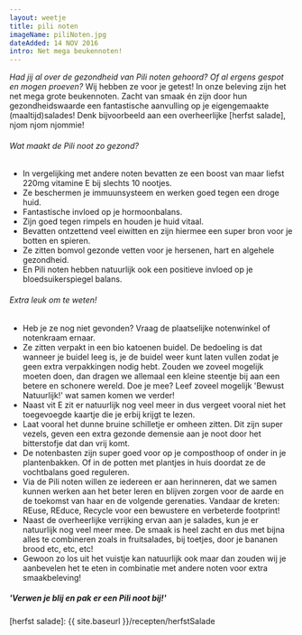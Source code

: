 ```yaml
---
layout: weetje
title: pili noten
imageName: piliNoten.jpg
dateAdded: 14 NOV 2016
intro: Net mega beukennoten!
---
```


*Had jij al over de gezondheid van Pili noten gehoord? Of al ergens gespot en mogen proeven?*
Wij hebben ze voor je getest! In onze beleving zijn het net mega grote beukennoten. Zacht van smaak én zijn door hun gezondheidswaarde een fantastische aanvulling op je eigengemaakte (maaltijd)salades! Denk bijvoorbeeld aan een overheerlijke [herfst salade], njom njom njommie!

###### Wat maakt de Pili noot zo gezond?

* In vergelijking met andere noten bevatten ze een boost van maar liefst 220mg vitamine E bij slechts 10 nootjes.
* Ze beschermen je immuunsysteem en werken goed tegen een droge huid.
* Fantastische invloed op je hormoonbalans.
* Zijn goed tegen rimpels en houden je huid vitaal.
* Bevatten ontzettend veel eiwitten en zijn hiermee een super bron voor je botten en spieren.
* Ze zitten bomvol gezonde vetten voor je hersenen, hart en algehele gezondheid.
* En Pili noten hebben natuurlijk ook een positieve invloed op je bloedsuikerspiegel balans.

###### Extra leuk om te weten!

* Heb je ze nog niet gevonden? Vraag de plaatselijke notenwinkel of notenkraam ernaar.
* Ze zitten verpakt in een bio katoenen buidel. De bedoeling is dat wanneer je buidel leeg is, je de buidel weer kunt laten vullen zodat je geen extra verpakkingen nodig hebt. Zouden we zoveel mogelijk moeten doen, dan dragen we allemaal een kleine steentje bij aan een betere en schonere wereld. Doe je mee? Leef zoveel mogelijk 'Bewust Natuurlijk!' wat samen komen we verder!
* Naast vit E zit er natuurlijk nog veel meer in dus vergeet vooral niet het toegevoegde kaartje die je erbij krijgt te lezen.
* Laat vooral het dunne bruine schilletje er omheen zitten. Dit zijn super vezels, geven een extra gezonde demensie aan je noot door het bitterstofje dat dan vrij komt.
* De notenbasten zijn super goed voor op je composthoop of onder in je plantenbakken. Of in de potten met plantjes in huis doordat ze de vochtbalans goed reguleren.
* Via de Pili noten willen ze iedereen er aan herinneren, dat we samen kunnen werken aan het beter leren en blijven zorgen voor de aarde en de toekomst van haar en de volgende gerenaties. Vandaar de kreten: REuse, REduce, Recycle voor een bewustere en verbeterde footprint!
* Naast de overheerlijke verrijking ervan aan je salades, kun je er natuurlijk nog veel meer mee. De smaak is heel zacht en dus met bijna alles te combineren zoals in fruitsalades, bij toetjes, door je bananen brood etc, etc, etc!
* Gewoon zo los uit het vuistje kan natuurlijk ook maar dan zouden wij je aanbevelen het te eten in combinatie met andere noten voor extra smaakbeleving!

##### ​'Verwen je blij en pak er een Pili noot bij!'

[herfst salade]: {{ site.baseurl }}/recepten/herfstSalade
